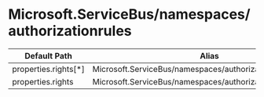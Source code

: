 # Microsoft.ServiceBus/namespaces/authorizationrules

| Default Path | Alias |
|---|---|
| properties.rights[*] | Microsoft.ServiceBus/namespaces/authorizationrules/rights[*] |
| properties.rights | Microsoft.ServiceBus/namespaces/authorizationrules/rights |

